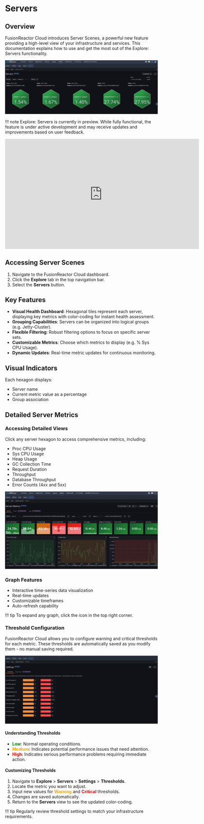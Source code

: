 # Servers

## Overview

FusionReactor Cloud introduces Server Scenes, a powerful new feature providing a high-level view of your infrastructure and services. This documentation explains how to use and get the most out of the Explore: Servers functionality.

![!Screenshot](../../Data-insights/Features/images/servers1.png)



!!! note
    Explore: Servers is currently in preview. While fully functional, the feature is under active development and may receive updates and improvements based on user feedback.


<iframe src="https://player.vimeo.com/video/1024394849?title=0&amp;byline=0&amp;portrait=0&amp;badge=0&amp;autopause=0&amp;player_id=0&amp;app_id=58479" width="640" height="363" frameborder="0" allow="autoplay; fullscreen; picture-in-picture; clipboard-write" title="Explore Server Scenes"></iframe>

## Accessing Server Scenes

1. Navigate to the FusionReactor Cloud dashboard.
2. Click the **Explore** tab in the top navigation bar.
3. Select the **Servers** button.

## Key Features

- **Visual Health Dashboard**: Hexagonal tiles represent each server, displaying key metrics with color-coding for instant health assessment.
- **Grouping Capabilities**: Servers can be organized into logical groups (e.g. Jetty-Cluster).
- **Flexible Filtering**: Robust filtering options to focus on specific server sets.
- **Customizable Metrics**: Choose which metrics to display (e.g. % Sys CPU Usage).
- **Dynamic Updates**: Real-time metric updates for continuous monitoring.

## Visual Indicators

Each hexagon displays:

  - Server name
  - Current metric value as a percentage
  - Group association

## Detailed Server Metrics


### Accessing Detailed Views

Click any server hexagon to access comprehensive metrics, including:

- Proc CPU Usage
- Sys CPU Usage
- Heap Usage
- GC Collection Time
- Request Duration
- Throughput
- Database Throughput
- Error Counts (4xx and 5xx)

![!Screenshot](../../Data-insights/Features/images/server-metrics.png)


### Graph Features

- Interactive time-series data visualization
- Real-time updates
- Customizable timeframes
- Auto-refresh capability

!!! tip
    To expand any graph, click the icon in the top right corner.


### Threshold Configuration

FusionReactor Cloud allows you to configure warning and critical thresholds for each metric. These thresholds are automatically saved as you modify them - no manual saving required.

![!Screenshot](../../Data-insights/Features/images//thresholds.png)



#### Understanding Thresholds

- <span style="color:green">**Low**</span>: Normal operating conditions.
- <span style="color:orange">**Medium**</span>: Indicates potential performance issues that need attention.
- <span style="color:red">**High**</span>: Indicates serious performance problems requiring immediate action.

#### Customizing Thresholds

1. Navigate to **Explore** > **Servers** > **Settings** > **Thresholds**.
2. Locate the metric you want to adjust.
3. Input new values for <span style="color:orange">**Warning**</span> and <span style="color:red">**Critical**</span>  thresholds.
4. Changes are saved automatically.
5. Return to the **Servers** view to see the updated color-coding.

!!! tip
    Regularly review threshold settings to match your infrastructure requirements.




